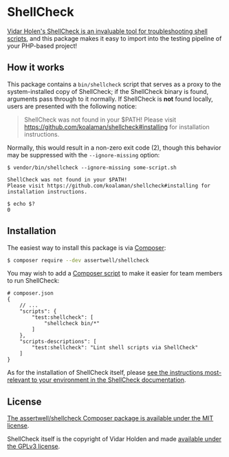# ShellCheck

[Vidar Holen's ShellCheck is an invaluable tool for troubleshooting shell scripts](https://www.shellcheck.net), and this package makes it easy to import into the testing pipeline of your PHP-based project!

## How it works

This package contains a `bin/shellcheck` script that serves as a proxy to the system-installed copy of ShellCheck; if the ShellCheck binary is found, arguments pass through to it normally. If ShellCheck is **not** found locally, users are presented with the following notice:

> ShellCheck was not found in your $PATH!
> Please visit https://github.com/koalaman/shellcheck#installing for installation instructions.

Normally, this would result in a non-zero exit code (2), though this behavior may be suppressed with the `--ignore-missing` option:

```none
$ vendor/bin/shellcheck --ignore-missing some-script.sh

ShellCheck was not found in your $PATH!
Please visit https://github.com/koalaman/shellcheck#installing for installation instructions.

$ echo $?
0
```

## Installation

The easiest way to install this package is via [Composer](https://getcomposer.org):

```sh
$ composer require --dev assertwell/shellcheck
```

You may wish to add a [Composer script](https://getcomposer.org/doc/articles/scripts.md) to make it easier for team members to run ShellCheck:

```jsonc
# composer.json
{
    // ...
    "scripts": {
        "test:shellcheck": [
            "shellcheck bin/*"
        ]
    },
    "scripts-descriptions": [
        "test:shellcheck": "Lint shell scripts via ShellCheck"
    ]
}
```

As for the installation of ShellCheck itself, please [see the instructions most-relevant to your environment in the ShellCheck documentation](https://github.com/koalaman/shellcheck#installing).

## License

[The assertwell/shellcheck Composer package is available under the MIT license](LICENSE.md).

ShellCheck itself is the copyright of Vidar Holden and made [available under the GPLv3 license](https://github.com/koalaman/shellcheck/blob/master/LICENSE).
